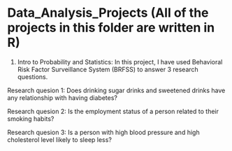 # Data_Analysis_Projects (All of the projects in this folder are written in R)

1. Intro to Probability and Statistics: In this project, I have used Behavioral Risk Factor Surveillance System (BRFSS) to answer 3 research questions.

  Research quesion 1: 
  Does drinking sugar drinks and sweetened drinks have any relationship with having diabetes?

  Research quesion 2: 
  Is the employment status of a person related to their smoking habits?

  Research quesion 3: 
  Is a person with high blood pressure and high cholesterol level likely to sleep less?

